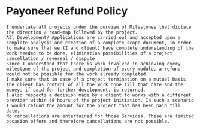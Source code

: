 # Payoneer Refund Policy

    I undertake all projects under the purview of Milestones that dictate the direction / road-map followed by the project.
    All Development/ Applications are carried out and accepted upon a complete analysis and creation of a complete scope document, in order to make sure that we (I and client) have complete understanding of the work needed to be done, elimination possibilities of a project cancellation / reversal / dispute
    Since I understand that there is work involved in achieving every milestone of the project and completion of every module, a refund would not be possible for the work already completed.
    I make sure that in case of a project termination on a mutual basis, the client has control of all the work done till that date and the money, if paid for further development, is returned.
    I also respects a decision made by a client to works with a different provider within 48 hours of the project initiation. In such a scenario I would refund the amount for the project that has been paid till date.
    No cancellations are entertained for those Services. These are limited occasion offers and therefore cancellations are not possible.
